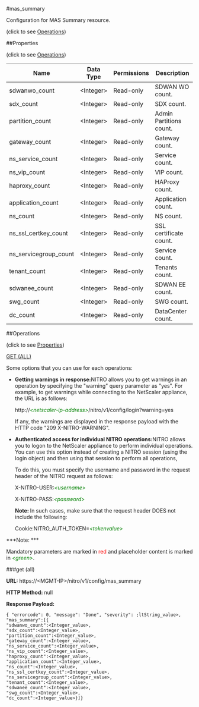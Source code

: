 #mas_summary



Configuration for MAS Summary resource.

<span>(click to see [Operations](#operations))</span>



##Properties 

<span>(click to see [Operations](#operations))</span>





<table><thead><tr><th>Name</th><th>Data Type</th><th>Permissions</th><th>Description</th></tr></thead><tbody><tr><td>sdwanwo_count</td><td>&lt;Integer></td><td>Read-only</td><td>SDWAN WO count.</td></tr><tr><td>sdx_count</td><td>&lt;Integer></td><td>Read-only</td><td>SDX count.</td></tr><tr><td>partition_count</td><td>&lt;Integer></td><td>Read-only</td><td>Admin Partitions count.</td></tr><tr><td>gateway_count</td><td>&lt;Integer></td><td>Read-only</td><td>Gateway count.</td></tr><tr><td>ns_service_count</td><td>&lt;Integer></td><td>Read-only</td><td>Service count.</td></tr><tr><td>ns_vip_count</td><td>&lt;Integer></td><td>Read-only</td><td>VIP count.</td></tr><tr><td>haproxy_count</td><td>&lt;Integer></td><td>Read-only</td><td>HAProxy count.</td></tr><tr><td>application_count</td><td>&lt;Integer></td><td>Read-only</td><td>Application count.</td></tr><tr><td>ns_count</td><td>&lt;Integer></td><td>Read-only</td><td>NS count.</td></tr><tr><td>ns_ssl_certkey_count</td><td>&lt;Integer></td><td>Read-only</td><td>SSL certificate count.</td></tr><tr><td>ns_servicegroup_count</td><td>&lt;Integer></td><td>Read-only</td><td>Service count.</td></tr><tr><td>tenant_count</td><td>&lt;Integer></td><td>Read-only</td><td>Tenants count.</td></tr><tr><td>sdwanee_count</td><td>&lt;Integer></td><td>Read-only</td><td>SDWAN EE count.</td></tr><tr><td>swg_count</td><td>&lt;Integer></td><td>Read-only</td><td>SWG count.</td></tr><tr><td>dc_count</td><td>&lt;Integer></td><td>Read-only</td><td>DataCenter count.</td></tr></tbody></table>

##Operations 

<span>(click to see [Properties](#properties))</span>





[GET (ALL)](#get-all)





Some options that you can use for each operations:

<ul><li><p><b>Getting warnings in response:</b>NITRO allows you to get warnings in an operation by specifying the "warning" query parameter as "yes". For example, to get warnings while connecting to the NetScaler appliance, the URL is as follows:</p><p>http://<span style="color:green;font-style:italic;">&lt;netscaler-ip-address&gt;</span>/nitro/v1/config/login?warning=yes</p><p>If any, the warnings are displayed in the response payload with the HTTP code "209 X-NITRO-WARNING".</p></li><li><p><b>Authenticated access for individual NITRO operations:</b>NITRO allows you to logon to the NetScaler appliance to perform individual operations. You can use this option instead of creating a NITRO session (using the login object) and then using that session to perform all operations,</p><p>To do this, you must specify the username and password in the request header of the NITRO request as follows:</p><p>X-NITRO-USER:<span style="color:green;font-style:italic;">&lt;username&gt;</span></p><p>X-NITRO-PASS:<span style="color:green;font-style:italic;">&lt;password&gt;</span></p><p><b>Note: </b>In such cases, make sure that the request header DOES not include the following:</p><p>Cookie:NITRO_AUTH_TOKEN=<span style="color:green;font-style:italic;">&lt;tokenvalue&gt;</span></p></li></ul>







***Note: *** 

Mandatory parameters are marked in <span style="color:#FF0000;">red</span> and placeholder content is marked in <span style="color:green;font-style:italic">&lt;green&gt;</span>.



###get (all)







<b>URL: </b>https://&lt;MGMT-IP&gt;/nitro/v1/config/mas_summary

<b>HTTP Method: </b>null

<b>Response Payload: </b>
```
{ "errorcode": 0, "message": "Done", "severity": ;ltString_value>, "mas_summary":[{
"sdwanwo_count":<Integer_value>,
"sdx_count":<Integer_value>,
"partition_count":<Integer_value>,
"gateway_count":<Integer_value>,
"ns_service_count":<Integer_value>,
"ns_vip_count":<Integer_value>,
"haproxy_count":<Integer_value>,
"application_count":<Integer_value>,
"ns_count":<Integer_value>,
"ns_ssl_certkey_count":<Integer_value>,
"ns_servicegroup_count":<Integer_value>,
"tenant_count":<Integer_value>,
"sdwanee_count":<Integer_value>,
"swg_count":<Integer_value>,
"dc_count":<Integer_value>}]}
```







